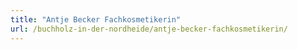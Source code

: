 ```yaml
---
title: "Antje Becker Fachkosmetikerin"
url: /buchholz-in-der-nordheide/antje-becker-fachkosmetikerin/
---
```


